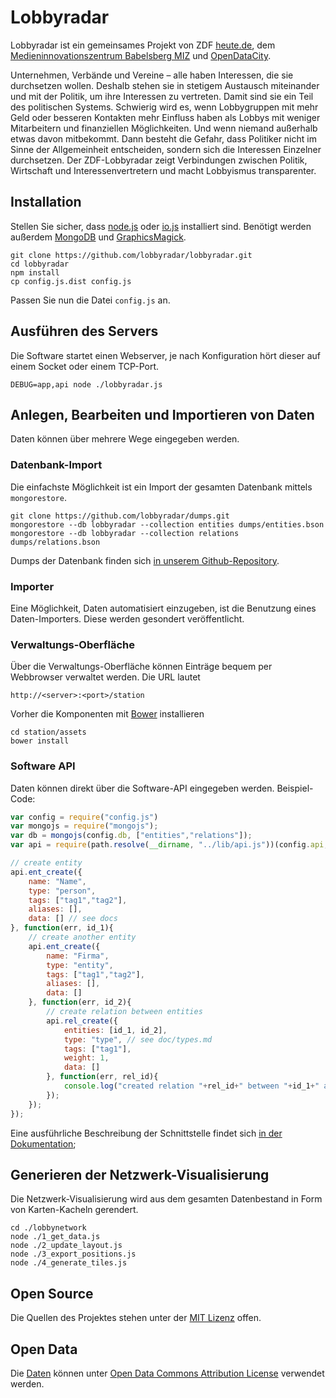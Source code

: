 # Lobbyradar

Lobbyradar ist ein gemeinsames Projekt von ZDF [heute.de](http://www.heute.de/), dem [Medieninnovationszentrum Babelsberg MIZ](http://www.miz-babelsberg.de/) und [OpenDataCity](https://opendatacity.de/). 

Unternehmen, Verbände und Vereine – alle haben Interessen, die sie durchsetzen wollen. Deshalb stehen sie in stetigem Austausch miteinander und mit der Politik, um ihre Interessen zu vertreten. Damit sind sie ein Teil des politischen Systems. Schwierig wird es, wenn Lobbygruppen mit mehr Geld oder besseren Kontakten mehr Einfluss haben als Lobbys mit weniger Mitarbeitern und finanziellen Möglichkeiten. Und wenn niemand außerhalb etwas davon mitbekommt. Dann besteht die Gefahr, dass Politiker nicht im Sinne der Allgemeinheit entscheiden, sondern sich die Interessen Einzelner durchsetzen. Der ZDF-Lobbyradar zeigt Verbindungen zwischen Politik, Wirtschaft und Interessenvertretern und macht Lobbyismus transparenter. 

## Installation

Stellen Sie sicher, dass [node.js](https://nodejs.org/) oder [io.js](https://nodejs.org/) installiert sind.
Benötigt werden außerdem [MongoDB](https://www.mongodb.org/) und [GraphicsMagick](http://www.graphicsmagick.org/).

```
git clone https://github.com/lobbyradar/lobbyradar.git
cd lobbyradar
npm install
cp config.js.dist config.js
```

Passen Sie nun die Datei `config.js` an.

## Ausführen des Servers

Die Software startet einen Webserver, je nach Konfiguration hört dieser auf einem Socket oder einem TCP-Port. 

```
DEBUG=app,api node ./lobbyradar.js
```

## Anlegen, Bearbeiten und Importieren von Daten

Daten können über mehrere Wege eingegeben werden.

### Datenbank-Import

Die einfachste Möglichkeit ist ein Import der gesamten Datenbank mittels `mongorestore`. 

```
git clone https://github.com/lobbyradar/dumps.git
mongorestore --db lobbyradar --collection entities dumps/entities.bson
mongorestore --db lobbyradar --collection relations dumps/relations.bson
```

Dumps der Datenbank finden sich [in unserem Github-Repository](https://github.com/lobbyradar/dumps).

### Importer

Eine Möglichkeit, Daten automatisiert einzugeben, ist die Benutzung eines Daten-Importers. Diese werden gesondert veröffentlicht.

### Verwaltungs-Oberfläche

Über die Verwaltungs-Oberfläche können Einträge bequem per Webbrowser verwaltet werden. Die URL lautet

`http://<server>:<port>/station`

Vorher die Komponenten mit [Bower](http://bower.io/) installieren

```
cd station/assets
bower install
```


### Software API

Daten können direkt über die Software-API eingegeben werden. Beispiel-Code:

``` javascript
var config = require("config.js")
var mongojs = require("mongojs");
var db = mongojs(config.db, ["entities","relations"]);
var api = require(path.resolve(__dirname, "../lib/api.js"))(config.api, db);

// create entity
api.ent_create({
	name: "Name",
	type: "person",
	tags: ["tag1","tag2"],
	aliases: [],
	data: [] // see docs
}, function(err, id_1){
	// create another entity
	api.ent_create({
		name: "Firma",
		type: "entity",
		tags: ["tag1","tag2"],
		aliases: [],
		data: []
	}, function(err, id_2){
		// create relation between entities
		api.rel_create({
			entities: [id_1, id_2],
			type: "type", // see doc/types.md
			tags: ["tag1"],
			weight: 1,
			data: []
		}, function(err, rel_id){
			console.log("created relation "+rel_id+" between "+id_1+" and "+id_2+"");
		});
	});
});
```

Eine ausführliche Beschreibung der Schnittstelle findet sich [in der Dokumentation](./doc/api.md);

## Generieren der Netzwerk-Visualisierung

Die Netzwerk-Visualisierung wird aus dem gesamten Datenbestand in Form von Karten-Kacheln gerendert.

```
cd ./lobbynetwork
node ./1_get_data.js
node ./2_update_layout.js
node ./3_export_positions.js
node ./4_generate_tiles.js
```

## Open Source

Die Quellen des Projektes stehen unter der [MIT Lizenz](./license,md) offen.

## Open Data

Die [Daten](https://github.com/lobbyradar/dumps) können unter [Open Data Commons Attribution License](http://opendatacommons.org/licenses/by/1.0/) verwendet werden.





